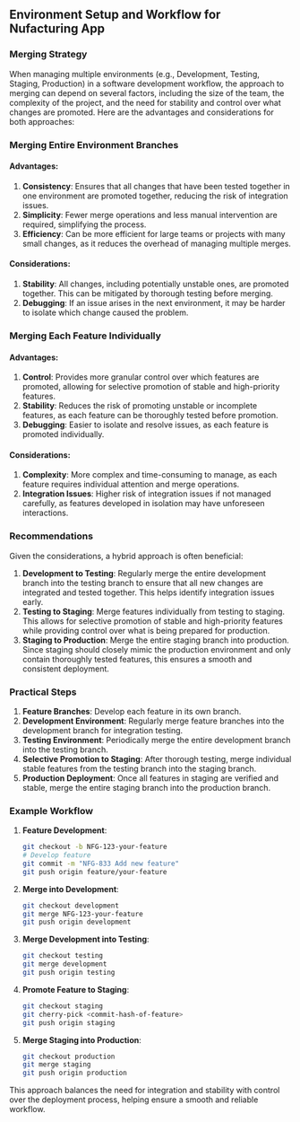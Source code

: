 ## Environment Setup and Workflow for Nufacturing App

### Merging Strategy

When managing multiple environments (e.g., Development, Testing, Staging, Production) in a software development workflow, the approach to merging can depend on several factors, including the size of the team, the complexity of the project, and the need for stability and control over what changes are promoted. Here are the advantages and considerations for both approaches:

### Merging Entire Environment Branches

#### Advantages:

1. **Consistency**: Ensures that all changes that have been tested together in one environment are promoted together, reducing the risk of integration issues.
2. **Simplicity**: Fewer merge operations and less manual intervention are required, simplifying the process.
3. **Efficiency**: Can be more efficient for large teams or projects with many small changes, as it reduces the overhead of managing multiple merges.

#### Considerations:

1. **Stability**: All changes, including potentially unstable ones, are promoted together. This can be mitigated by thorough testing before merging.
2. **Debugging**: If an issue arises in the next environment, it may be harder to isolate which change caused the problem.

### Merging Each Feature Individually

#### Advantages:

1. **Control**: Provides more granular control over which features are promoted, allowing for selective promotion of stable and high-priority features.
2. **Stability**: Reduces the risk of promoting unstable or incomplete features, as each feature can be thoroughly tested before promotion.
3. **Debugging**: Easier to isolate and resolve issues, as each feature is promoted individually.

#### Considerations:

1. **Complexity**: More complex and time-consuming to manage, as each feature requires individual attention and merge operations.
2. **Integration Issues**: Higher risk of integration issues if not managed carefully, as features developed in isolation may have unforeseen interactions.

### Recommendations

Given the considerations, a hybrid approach is often beneficial:

1. **Development to Testing**: Regularly merge the entire development branch into the testing branch to ensure that all new changes are integrated and tested together. This helps identify integration issues early.
2. **Testing to Staging**: Merge features individually from testing to staging. This allows for selective promotion of stable and high-priority features while providing control over what is being prepared for production.
3. **Staging to Production**: Merge the entire staging branch into production. Since staging should closely mimic the production environment and only contain thoroughly tested features, this ensures a smooth and consistent deployment.

### Practical Steps

1. **Feature Branches**: Develop each feature in its own branch.
2. **Development Environment**: Regularly merge feature branches into the development branch for integration testing.
3. **Testing Environment**: Periodically merge the entire development branch into the testing branch.
4. **Selective Promotion to Staging**: After thorough testing, merge individual stable features from the testing branch into the staging branch.
5. **Production Deployment**: Once all features in staging are verified and stable, merge the entire staging branch into the production branch.

### Example Workflow

1. **Feature Development**:

   ```sh
   git checkout -b NFG-123-your-feature
   # Develop feature
   git commit -m "NFG-833 Add new feature"
   git push origin feature/your-feature
   ```

2. **Merge into Development**:
   ```sh
   git checkout development
   git merge NFG-123-your-feature
   git push origin development
   ```
3. **Merge Development into Testing**:
   ```sh
   git checkout testing
   git merge development
   git push origin testing
   ```
4. **Promote Feature to Staging**:
   ```sh
   git checkout staging
   git cherry-pick <commit-hash-of-feature>
   git push origin staging
   ```
5. **Merge Staging into Production**:
   ```sh
   git checkout production
   git merge staging
   git push origin production
   ```

This approach balances the need for integration and stability with control over the deployment process, helping ensure a smooth and reliable workflow.
